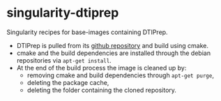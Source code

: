 # singularity-dtiprep
Singularity recipes for base-images containing DTIPrep.

 - DTIPrep is pulled from its [github repository](https://github.com/NIRALUser/DTIPrep) and build using cmake.
 - cmake and the build dependencies are installed through the debian repositories via `apt-get install`.
 - At the end of the build process the image is cleaned up by:
    - removing cmake and build dependencies through `apt-get purge`,
    - deleting the package cache,
    - deleting the folder containing the cloned repository.